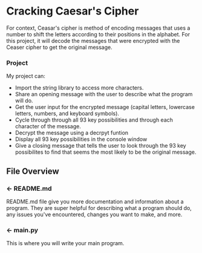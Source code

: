 # Cracking Caesar's Cipher
For context, Ceasar's cipher is method of encoding messages that uses a number to shift the letters according to their positions in the alphabet. For this project, it will decode the messages that were encrypted with the Ceaser cipher to get the original message. 

### Project 
My project can:
- Import the string library to access more characters.
- Share an opening message with the user to describe what the program will do.
- Get the user input for the encrypted message (capital letters, lowercase letters, numbers, and keyboard symbols).
- Cycle through through all 93 key possibilities and through each character of the message.
- Decrypt the message using a decrpyt funtion
- Display all 93 key possibilities in the console window
- Give a closing message that tells the user to look through the 93 key possibilites to find that seems the most likely to be the original message.

## File Overview

### ← README.md

README.md file give you more documentation and information about a program. They are super helpful for describing what a program should do, any issues you've encountered, changes you want to make, and more. 

### ← main.py
This is where you will write your main program.

